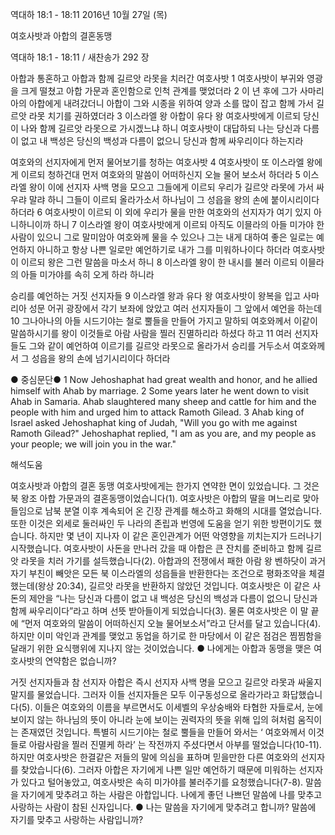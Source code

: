 역대하 18:1 - 18:11 
2016년 10월 27일 (목)

여호사밧과 아합의 결혼동맹



역대하 18:1 - 18:11 / 새찬송가 292 장


아합과 통혼하고 아합과 함께 길르앗 라못을 치러간 여호사밧
1 여호사밧이 부귀와 영광을 크게 떨쳤고 아합 가문과 혼인함으로 인척 관계를 맺었더라 2 이 년 후에 그가 사마리아의 아합에게 내려갔더니 아합이 그와 시종을 위하여 양과 소를 많이 잡고 함께 가서 길르앗 라못 치기를 권하였더라 3 이스라엘 왕 아합이 유다 왕 여호사밧에게 이르되 당신이 나와 함께 길르앗 라못으로 가시겠느냐 하니 여호사밧이 대답하되 나는 당신과 다름이 없고 내 백성은 당신의 백성과 다름이 없으니 당신과 함께 싸우리이다 하는지라

여호와의 선지자에게 먼저 물어보기를 청하는 여호사밧
4 여호사밧이 또 이스라엘 왕에게 이르되 청하건대 먼저 여호와의 말씀이 어떠하신지 오늘 물어 보소서 하더라 5 이스라엘 왕이 이에 선지자 사백 명을 모으고 그들에게 이르되 우리가 길르앗 라못에 가서 싸우랴 말랴 하니 그들이 이르되 올라가소서 하나님이 그 성읍을 왕의 손에 붙이시리이다 하더라 6 여호사밧이 이르되 이 외에 우리가 물을 만한 여호와의 선지자가 여기 있지 아니하니이까 하니 7 이스라엘 왕이 여호사밧에게 이르되 아직도 이믈라의 아들 미가야 한 사람이 있으니 그로 말미암아 여호와께 물을 수 있으나 그는 내게 대하여 좋은 일로는 예언하지 아니하고 항상 나쁜 일로만 예언하기로 내가 그를 미워하나이다 하더라 여호사밧이 이르되 왕은 그런 말씀을 마소서 하니 8 이스라엘 왕이 한 내시를 불러 이르되 이믈라의 아들 미가야를 속히 오게 하라 하니라

승리를 예언하는 거짓 선지자들
9 이스라엘 왕과 유다 왕 여호사밧이 왕복을 입고 사마리아 성문 어귀 광장에서 각기 보좌에 앉았고 여러 선지자들이 그 앞에서 예언을 하는데 10 그나아나의 아들 시드기야는 철로 뿔들을 만들어 가지고 말하되 여호와께서 이같이 말씀하시기를 왕이 이것들로 아람 사람을 찔러 진멸하리라 하셨다 하고 11 여러 선지자들도 그와 같이 예언하여 이르기를 길르앗 라못으로 올라가서 승리를 거두소서 여호와께서 그 성읍을 왕의 손에 넘기시리이다 하더라

● 중심문단● 1 Now Jehoshaphat had great wealth and honor, and he allied himself with Ahab by marriage. 2 Some years later he went down to visit Ahab in Samaria. Ahab slaughtered many sheep and cattle for him and the people with him and urged him to attack Ramoth Gilead. 3 Ahab king of Israel asked Jehoshaphat king of Judah, "Will you go with me against Ramoth Gilead?" Jehoshaphat replied, "I am as you are, and my people as your people; we will join you in the war."

해석도움





여호사밧과 아합의 결혼 동맹
여호사밧에게는 한가지 연약한 면이 있었습니다. 그 것은 북 왕조 아합 가문과의 결혼동맹이었습니다(1). 여호사밧은 아합의 딸을 며느리로 맞아들임으로 남북 분열 이후 계속되어 온 긴장 관계를 해소하고 화해의 시대를 열었습니다. 또한 이것은 외세로 둘러싸인 두 나라의 존립과 번영에 도움을 얻기 위한 방편이기도 했습니다. 하지만 몇 년이 지나자 이 같은 혼인관계가 어떤 악영향을 끼치는지가 드러나기 시작했습니다. 여호사밧이 사돈을 만나러 갔을 때 아합은 큰 잔치를 준비하고 함께 길르앗 라못을 치러 가기를 설득했습니다(2). 아합과의 전쟁에서 패한 아람 왕 벤하닷이 과거 자기 부친이 빼앗은 모든 북 이스라엘의 성읍들을 반환한다는 조건으로 평화조약을 체결했는데(왕상 20:34), 길르앗 라못을 반환하지 않았던 것입니다. 여호사밧은 이 같은 사돈의 제안을 “나는 당신과 다름이 없고 내 백성은 당신의 백성과 다름이 없으니 당신과 함께 싸우리이다”라고 하며 선뜻 받아들이게 되었습니다(3). 물론 여호사밧은 이 말 끝에 “먼저 여호와의 말씀이 어떠하신지 오늘 물어보소서”라고 단서를 달고 있습니다(4). 하지만 이미 악인과 관계를 맺었고 동업을 하기로 한 마당에서 이 같은 점검은 찜찜함을 달래기 위한 요식행위에 지나지 않는 것이었습니다.
● 나에게는 아합과 동맹을 맺은 여호사밧의 연약함은 없습니까?

거짓 선지자들과 참 선지자
아합은 즉시 선지자 사백 명을 모으고 길르앗 라못과 싸울지 말지를 물었습니다. 그러자 이들 선지자들은 모두 이구동성으로 올라가라고 화답했습니다(5). 이들은 여호와의 이름을 부르면서도 이세벨의 우상숭배와 타협한 자들로서, 눈에 보이지 않는 하나님의 뜻이 아니라 눈에 보이는 권력자의 뜻을 위해 입의 혀처럼 움직이는 존재였던 것입니다. 특별히 시드기야는 철로 뿔들을 만들어 와서는 ‘ 여호와께서 이것들로 아람사람을 찔러 진멸케 하라’ 는 작전까지 주셨다면서 아부를 떨었습니다(10-11). 하지만 여호사밧은 한결같은 저들의 말에 의심을 표하며 믿을만한 다른 여호와의 선지자를 찾았습니다(6). 그러자 아합은 자기에게 나쁜 일만 예언하기 때문에 미워하는 선지자가 있다고 털어놓았고, 여호사밧은 속히 미가야를 불러주기를 요청했습니다(7-8). 말씀을 자기에게 맞추려고 하는 사람은 아합입니다. 나에게 좋던 나쁘던 말씀에 나를 맞추고 사랑하는 사람이 참된 신자입니다.
● 나는 말씀을 자기에게 맞추려고 합니까? 말씀에 자기를 맞추고 사랑하는 사람입니까?